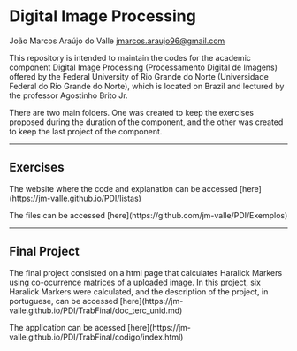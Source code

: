 # Digital Image Processing
João Marcos Araújo do Valle <jmarcos.araujo96@gmail.com>
<p>This repository is intended to maintain the codes for the academic component Digital Image Processing (Processamento Digital de Imagens) offered by the Federal University of Rio Grande do Norte (Universidade Federal do Rio Grande do Norte), which is located on Brazil and lectured by the professor Agostinho Brito Jr.</p>
<p>There are two main folders. One was created to keep the exercises proposed during the duration of the component, and the other was created to keep the last project of the component.</p>

---
## Exercises
<p>The website where the code and explanation can be accessed [here](https://jm-valle.github.io/PDI/listas)</p>
<p>The files can be accessed [here](https://github.com/jm-valle/PDI/Exemplos)</p>

---
## Final Project
<p>The final project consisted on a html page that calculates Haralick Markers using co-ocurrence matrices of a uploaded image. In this project, six Haralick Markers were calculated, and the description of the project, in portuguese, can be accessed [here](https://jm-valle.github.io/PDI/TrabFinal/doc_terc_unid.md)</p>
<p>The application can be acessed [here](https://jm-valle.github.io/PDI/TrabFinal/codigo/index.html)</p>
